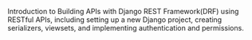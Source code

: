 Introduction to Building APIs with Django REST Framework(DRF) using RESTful APIs, including setting up a new Django project, creating serializers, viewsets, and implementing authentication and permissions.